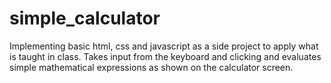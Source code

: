# simple_calculator
Implementing basic html, css and javascript as a side project to apply what is taught in class. 
Takes input from the keyboard and clicking and evaluates simple mathematical expressions as shown on the calculator screen.
